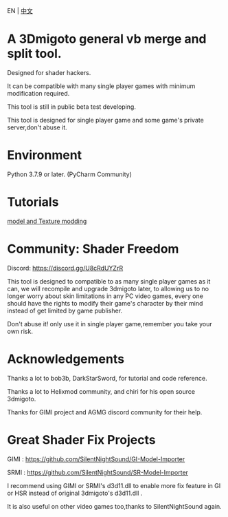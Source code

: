 EN | [中文](README_zh-CN.md)

# A 3Dmigoto general vb merge and split tool.
Designed for shader hackers.

It can be compatible with many single player games with minimum modification required.

This tool is still in public beta test developing.

This tool is designed for single player game and some game's private server,don't abuse it.

# Environment
Python 3.7.9 or later.
(PyCharm Community)

# Tutorials

[model and Texture modding](Guides/UsageInstructions.md)

# Community: Shader Freedom

Discord: https://discord.gg/U8cRdUYZrR

This tool is designed to compatible to as many single player games as it can, 
we will recompile and upgrade 3dmigoto later,
to allowing us to no longer worry about skin limitations in any PC video games, 
every one should have the rights to modify their game's character by their mind 
instead of get limited by game publisher.

Don't abuse it! only use it in single player game,remember you take your own risk.

# Acknowledgements
Thanks a lot to bob3b, DarkStarSword, for tutorial and code reference.

Thanks a lot to Helixmod community, and chiri for his open source 3dmigoto.

Thanks for GIMI project and AGMG discord community for their help.

# Great Shader Fix Projects
GIMI : https://github.com/SilentNightSound/GI-Model-Importer

SRMI : https://github.com/SilentNightSound/SR-Model-Importer

I recommend using GIMI or SRMI's d3d11.dll to enable more fix feature in GI or HSR
instead of original 3dmigoto's d3d11.dll .

It is also useful on other video games too,thanks to SilentNightSound again.